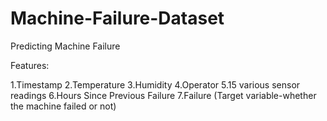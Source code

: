 # Machine-Failure-Dataset
Predicting Machine Failure

Features:

1.Timestamp
2.Temperature
3.Humidity
4.Operator
5.15 various sensor readings
6.Hours Since Previous Failure
7.Failure (Target variable-whether the machine failed or not)
